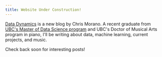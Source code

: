 ```yaml
---
title: Website Under Construction!
---
```


<p class="lead"> <a href="https://chrismorano.github.io">Data Dynamics</a> is a new blog by Chris Morano. A recent graduate from <a href="http://masterdatascience.science.ubc.ca">UBC's Master of Data Science program</a> and UBC's Doctor of Musical Arts program in piano, I'll be writing about data, machine learning, current projects, and music.</p>

Check back soon for interesting posts!
